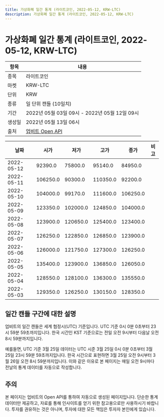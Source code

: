 ```yaml
---
title: 가상화폐 일간 통계 (라이트코인, 2022-05-12, KRW-LTC)
description: 가상화폐 일간 통계 (라이트코인, 2022-05-12, KRW-LTC)
---
```



가상화폐 일간 통계 (라이트코인, 2022-05-12, KRW-LTC)
===

|항목|내용|
|--|--|
|종목|라이트코인|
|마켓|KRW-LTC|
|단위|KRW|
|종류|일 단위 캔들 (10일치)|
|기간|2022년 05월 03일 09시 - 2022년 05월 12일 09시|
|생성일|2022년 05월 13일 06시|
|출처|[업비트 Open API](https://docs.upbit.com)|


|날짜|시가|저가|고가|종가|비고|
|--|--|--|--|--|--|
|2022-05-12|92390.0|75800.0|95140.0|84950.0|    |
|2022-05-11|106250.0|90300.0|110350.0|92200.0|    |
|2022-05-10|104000.0|99170.0|111600.0|106250.0|    |
|2022-05-09|123350.0|102000.0|124850.0|104000.0|    |
|2022-05-08|123900.0|120650.0|125400.0|123400.0|    |
|2022-05-07|126250.0|122850.0|126850.0|123900.0|    |
|2022-05-06|126000.0|121750.0|127300.0|126250.0|    |
|2022-05-05|135400.0|123900.0|136850.0|126050.0|    |
|2022-05-04|128550.0|128100.0|136300.0|135550.0|    |
|2022-05-03|129350.0|126250.0|130150.0|128350.0|    |


일간 캔들 구간에 대한 설명
---


업비트의 일간 캔들은 세계 협정시(UTC) 기준입니다. 
UTC 기준 0시 0분 0초부터 23시 59분 59초까지입니다. 
한국 시간인 KST 기준으로는 전일 오전 9시부터 다음날 오전 8시 59분까지입니다. 


예를들면, UTC 기준 3월 25일 데이터는 UTC 시준 3월 25일 0시 0분 0초부터 3월 25일 23시 59분 59초까지입니다. 
한국 시간으로 표현하면 3월 25일 오전 9시부터 3월 26일 오전 8시 59분까지입니다. 
이와 같은 이유로 본 페이지는 매일 오전 9시마다 전날의 통계 데이터를 자동으로 작성합니다. 


주의
---


본 페이지는 업비트의 Open API를 통하여 자동으로 생성된 페이지입니다. 
단순한 통계 데이터만 제공하고, 자료를 통해 인사이트를 얻기 위한 참고용으로만 사용하시기 바랍니다. 
투자를 권유하는 것은 아니며, 투자에 대한 모든 책임은 투자자 본인에게 있습니다. 
